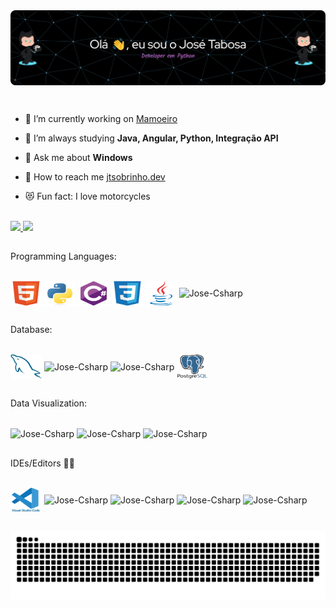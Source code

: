 <img align="center" src="https://github.com/JOSETABOSA47/JOSETABOSA47/blob/main/github-header-image.png"/>
</p>
<br>

- 🔭  I’m currently working on [Mamoeiro](https://www.mamoeiro.com.br/)

- 🌱  I’m always studying **Java, Angular, Python, Integração API**

- 💬  Ask me about **Windows**

- 🚀  How to reach me  [jtsobrinho.dev](https://bit.ly/3TvNsQv)

- 😻 Fun fact: I love motorcycles 


<br>


<!-- ### Oiii! Eu sou a José Tabosa 👋

- 🔭 Analista de Desenvolvimento
- 🌱 Linguagem Python - Automação
- 🤔 Aprendendo Desenvolvimento com Python, integração e Java. -->
<div>
  <a href="https://github.com/JOSETABOSA47">
  <img height="150em" src="https://github-readme-stats.vercel.app/api/?username=JOSETABOSA47&amp;show_icons=true&amp;theme=nord&amp;include_all_commits=true&amp;count_private=true" style="max-width:100%;">
  <img height="150em" src="https://github-readme-stats.vercel.app/api/top-langs/?username=JOSETABOSA47&amp;layout=compact&amp;langs_count=7&amp;theme=nord" style="max-width:100%;">
</a></div>

##
Programming Languages:

<div><br>
  <img align="center" alt="Jose-HTML" height="40" width="50" src="https://raw.githubusercontent.com/devicons/devicon/master/icons/html5/html5-original.svg" style="max-width:100%;">
  <img align="center" alt="Jose-Python" height="40" width="50" src="https://raw.githubusercontent.com/devicons/devicon/master/icons/python/python-original.svg" style="max-width:100%;">
  <img align="center" alt="Jose-Csharp" height="40" width="50" src="https://raw.githubusercontent.com/devicons/devicon/master/icons/csharp/csharp-original.svg" style="max-width:100%;">
  <img align="center" alt="Jose-HTML" height="40" width="50" src="https://raw.githubusercontent.com/devicons/devicon/master/icons/css3/css3-original.svg" style="max-width:100%;">
  <img align="center" alt="Jose-Csharp" height="40" width="50" src="https://raw.githubusercontent.com/devicons/devicon/master/icons/java/java-original.svg" style="max-width:100%;">
  <img align="center" alt="Jose-Csharp" height="40" width="50" src="https://cdn.jsdelivr.net/gh/devicons/devicon/icons/angularjs/angularjs-original.svg" style="max-width:100%;">
</div>

##
Database:
<div><br>
  <img align="center" alt="Jose-Csharp" height="40" width="50" src="https://raw.githubusercontent.com/devicons/devicon/master/icons/mysql/mysql-original.svg" style="max-width:100%;">
  <img align="center" alt="Jose-Csharp" height="40" width="50" src="https://www.vectorlogo.zone/logos/flutterio/flutterio-icon.svg" style="max-width:100%;">
  <img align="center" alt="Jose-Csharp" height="40" width="50" src="https://www.svgrepo.com/show/303229/microsoft-sql-server-logo.svg" style="max-width:100%;">
  <img align="center" alt="Jose-Csharp" height="40" width="50" src="https://raw.githubusercontent.com/devicons/devicon/master/icons/postgresql/postgresql-original-wordmark.svg" style="max-width:100%;">
 </div>

##
Data Visualization:
<div><br>
  <img align="center" alt="Jose-Csharp" height="40" width="50" src="https://www.vectorlogo.zone/logos/grafana/grafana-icon.svg" style="max-width:100%;">
  <img align="center" alt="Jose-Csharp" height="40" width="50" src="https://s3.amazonaws.com/cdn.33voices.com/presentations/567956383662300010000005/images/hero-07bb88075fb1a32bb828e64324b4ee20-medium.png" style="max-width:100%;">
  <img align="center" alt="Jose-Csharp" height="40" width="50" src="https://upload.wikimedia.org/wikipedia/commons/thumb/c/cf/New_Power_BI_Logo.svg/2048px-New_Power_BI_Logo.svg.png" style="max-width:100%;">
</div>
 
##
IDEs/Editors 👩‍💻
<div><br>
  <img align="center" alt="Jose-Csharp" height="40" width="50" src="https://raw.githubusercontent.com/devicons/devicon/master/icons/vscode/vscode-original-wordmark.svg" style="max-width:100%;">
  <img align="center" alt="Jose-Csharp" height="40" width="50" src="https://media.macosicons.com/parse/files/macOSicons/c5e52781cde1a1c5a8c82ad3359ceb76_low_res_PyCharm.png" style="max-width:100%;">
  <img align="center" alt="Jose-Csharp" height="40" width="50" src="https://www.imagemhost.com.br/images/2021/11/29/download-removebg-preview.png" style="max-width:100%;">
  <img align="center" alt="Jose-Csharp" height="40" width="50" src="https://1.bp.blogspot.com/-05cAQ6GDP9k/Vy8Zvg5WavI/AAAAAAAAAX8/UB7fL_WZBzczebvGKrPgHfEN8cGbeYCtwCKgB/s400/dev_c___by_capristo.png" style="max-width:100%;">
  <img align="center" alt="Jose-Csharp" height="40" width="50" src="https://dashboard.snapcraft.io/site_media/appmedia/2017/11/icon_CE_256_2Qe5uEl.png" style="max-width:100%;">
</div>

## 
<!-- Contact :iphone:
<div><br>
    <a href="mailto:josetabosa47@gmail.com">
        <img src="https://upload.wikimedia.org/wikipedia/commons/thumb/8/8c/Gmail_Icon_%282013-2020%29.svg/64px-Gmail_Icon_%282013-2020%29.svg.png">
    &nbsp;&nbsp;&nbsp;&nbsp;&nbsp;&nbsp;&nbsp;&nbsp;&nbsp;
</div> -->
      
##
      
<img src="https://github.com/JOSETABOSA47/JOSETABOSA47/raw/output/github-contribution-grid-snake.svg" alt="Snake animation" style="max-width:100%;">
